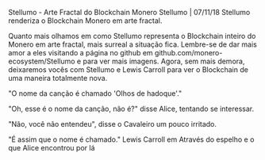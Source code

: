 Stellumo - Arte Fractal do Blockchain Monero
Stellumo | 07/11/18 Stellumo renderiza o Blockchain Monero em arte fractal.

Quanto mais olhamos em como Stellumo representa o Blockchain inteiro do Monero em arte fractal, mais surreal a situação fica. Lembre-se de dar mais amor a eles visitando a página no github em github.com/monero-ecosystem/Stellumo e para ver mais imagens. Agora, sem mais demora, deixaremos vocês com Stellumo e Lewis Carroll para ver o Blockchain de uma maneira totalmente nova.

"O nome da canção é chamado 'Olhos de hadoque'."

"Oh, esse é o nome da canção, não é?" disse Alice, tentando se interessar.

"Não, você não entendeu", disse o Cavaleiro um pouco irritado.

"É assim que o nome é chamado."
Lewis Carroll em Através do espelho e o que Alice encontrou por lá
